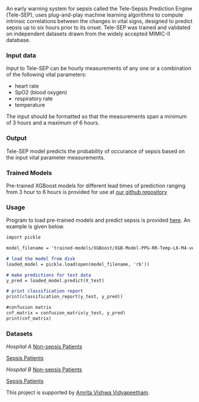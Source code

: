 An early warning system for sepsis called the Tele-Sepsis Prediction Engine (Tele-SEP), uses plug-and-play machine learning algorithms to compute intrinsic correlations between the changes in vital signs, designed to predict sepsis up to six hours prior to its onset. Tele-SEP was trained and validated on independent datasets drawn from the widely accepted MIMIC-II database.

### Input data
Input to Tele-SEP can be hourly measurements of any one or a combination of the following vital parameters:
- heart rate
- SpO2 (blood oxygen)
- respiratory rate
- temperature

The input should be formatted so that the measurements span a minimum of 3 hours and a maximum of 6 hours.

### Output
Tele-SEP model predicts the probability of occurance of sepsis based on the input vital parameter measurements.

### Trained Models
Pre-trained XGBoost models for different lead times of prediction ranging from 3 hour to 6 hours is provided for use at [our github repository](https://github.com/pprahul/Tele-SEP/tree/main/trained-models/XGBoost)

### Usage
Program to load pre-trained models and predict sepsis is provided [here](https://github.com/pprahul/Tele-SEP/blob/main/Tele-SEP-ModelLoadRunOnly.py). An example is given below.

```markdown
import pickle

model_filename = 'trained-models/XGBoost/XGB-Model-PPG-RR-Temp-L6-M4-verified.sav'

# load the model from disk
loaded_model = pickle.load(open(model_filename, 'rb'))

# make predictions for test data
y_pred = loaded_model.predict(X_test)

# print classification report 
print(classification_report(y_test, y_pred)) 

#confusion matrix
cnf_matrix = confusion_matrix(y_test, y_pred)
print(cnf_matrix)

```

### Datasets
*Hospital A*
[Non-sepsis Patients](https://github.com/pprahul/Tele-SEP/blob/main/trainingA_nonsepsis.zip)

[Sepsis Patients](https://github.com/pprahul/Tele-SEP/blob/main/trainingA_sepsis_15h.zip)

*Hospital B*
[Non-sepsis Patients](https://github.com/pprahul/Tele-SEP/blob/main/trainingB_nonsepsis.zip)

[Sepsis Patients](https://github.com/pprahul/Tele-SEP/blob/main/trainingB_sepsis_15h.zip)

This project is supported by [Amrita Vishwa Vidyapeetham](https://www.amrita.edu/).
